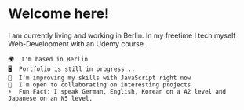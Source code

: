 # Welcome here!

I am currently living and working in Berlin. In my freetime I tech myself Web-Development with an Udemy course. 

    🌍  I'm based in Berlin
    🖥️  Portfolio is still in progress .. 
    🧠  I'm improving my skills with JavaScript right now
    🤝  I'm open to collaborating on interesting projects
    ⚡  Fun Fact: I speak German, English, Korean on a A2 level and Japanese on an N5 level. 

